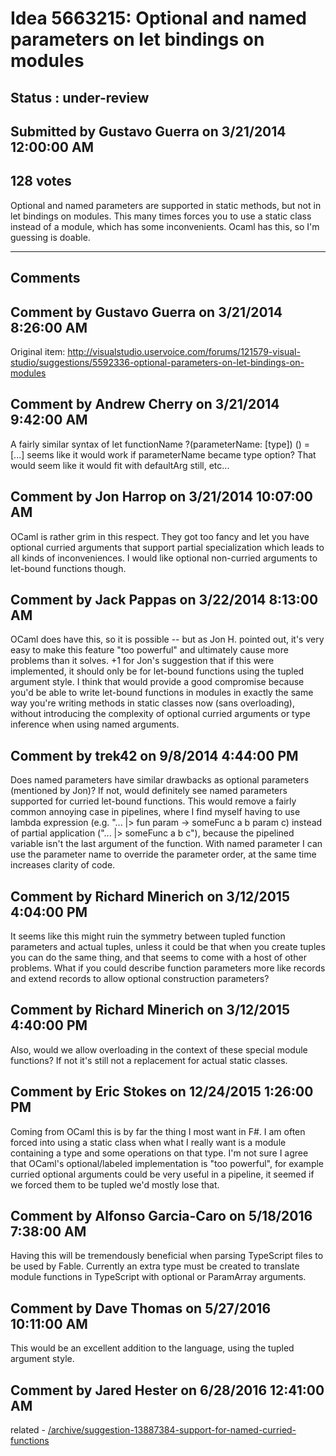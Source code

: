 # Idea 5663215: Optional and named parameters on let bindings on modules #

## Status : under-review

## Submitted by Gustavo Guerra on 3/21/2014 12:00:00 AM

## 128 votes

Optional and named parameters are supported in static methods, but not in let bindings on modules. This many times forces you to use a static class instead of a module, which has some inconvenients. Ocaml has this, so I'm guessing is doable.


------------------------
## Comments


## Comment by Gustavo Guerra on 3/21/2014 8:26:00 AM
Original item: http://visualstudio.uservoice.com/forums/121579-visual-studio/suggestions/5592336-optional-parameters-on-let-bindings-on-modules


## Comment by Andrew Cherry on 3/21/2014 9:42:00 AM
A fairly similar syntax of let functionName ?(parameterName: [type]) () = [...] seems like it would work if parameterName became type option? That would seem like it would fit with defaultArg still, etc...


## Comment by Jon Harrop on 3/21/2014 10:07:00 AM
OCaml is rather grim in this respect. They got too fancy and let you have optional curried arguments that support partial specialization which leads to all kinds of inconveniences.
I would like optional non-curried arguments to let-bound functions though.


## Comment by Jack Pappas on 3/22/2014 8:13:00 AM
OCaml does have this, so it is possible -- but as Jon H. pointed out, it's very easy to make this feature "too powerful" and ultimately cause more problems than it solves.
+1 for Jon's suggestion that if this were implemented, it should only be for let-bound functions using the tupled argument style. I think that would provide a good compromise because you'd be able to write let-bound functions in modules in exactly the same way you're writing methods in static classes now (sans overloading), without introducing the complexity of optional curried arguments or type inference when using named arguments.


## Comment by trek42 on 9/8/2014 4:44:00 PM
Does named parameters have similar drawbacks as optional parameters (mentioned by Jon)? If not, would definitely see named parameters supported for curried let-bound functions.
This would remove a fairly common annoying case in pipelines, where I find myself having to use lambda expression (e.g. "... |> fun param -> someFunc a b param c) instead of partial application ("... |> someFunc a b c"), because the pipelined variable isn't the last argument of the function. With named parameter I can use the parameter name to override the parameter order, at the same time increases clarity of code.


## Comment by Richard Minerich on 3/12/2015 4:04:00 PM
It seems like this might ruin the symmetry between tupled function parameters and actual tuples, unless it could be that when you create tuples you can do the same thing, and that seems to come with a host of other problems. What if you could describe function parameters more like records and extend records to allow optional construction parameters?


## Comment by Richard Minerich on 3/12/2015 4:40:00 PM
Also, would we allow overloading in the context of these special module functions? If not it's still not a replacement for actual static classes.


## Comment by Eric Stokes on 12/24/2015 1:26:00 PM
Coming from OCaml this is by far the thing I most want in F#. I am often forced into using a static class when what I really want is a module containing a type and some operations on that type. I'm not sure I agree that OCaml's optional/labeled implementation is "too powerful", for example curried optional arguments could be very useful in a pipeline, it seemed if we forced them to be tupled we'd mostly lose that.


## Comment by Alfonso Garcia-Caro on 5/18/2016 7:38:00 AM
Having this will be tremendously beneficial when parsing TypeScript files to be used by Fable. Currently an extra type must be created to translate module functions in TypeScript with optional or ParamArray arguments.


## Comment by Dave Thomas on 5/27/2016 10:11:00 AM
This would be an excellent addition to the language, using the tupled argument style.


## Comment by Jared Hester on 6/28/2016 12:41:00 AM
related - [/archive/suggestion-13887384-support-for-named-curried-functions](/archive/suggestion-13887384-support-for-named-curried-functions.md)

